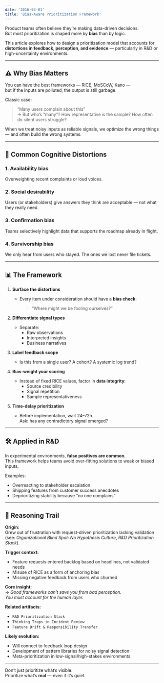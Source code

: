 ```yaml
---
date: '2016-03-01'
title: 'Bias-Aware Prioritization Framework'
---
```


Product teams often believe they’re making data-driven decisions.  
But most prioritization is shaped more by **bias** than by logic.

This article explores how to design a prioritization model that accounts for **distortions in feedback, perception, and evidence** — particularly in R&D or high-uncertainty environments.

---

## ⚠️ Why Bias Matters

You can have the best frameworks — RICE, MoSCoW, Kano —  
but if the inputs are polluted, the output is still garbage.

Classic case:
> “Many users complain about this”  
> → But who’s “many”? How representative is the sample? How often do silent users struggle?

When we treat noisy inputs as reliable signals, we optimize the wrong things — and often build the wrong systems.

---

## 🧠 Common Cognitive Distortions

### 1. **Availability bias**  
Overweighting recent complaints or loud voices.

### 2. **Social desirability**  
Users (or stakeholders) give answers they think are acceptable — not what they really need.

### 3. **Confirmation bias**  
Teams selectively highlight data that supports the roadmap already in flight.

### 4. **Survivorship bias**  
We only hear from users who stayed. The ones we lost never file tickets.

---

## 📊 The Framework

1. **Surface the distortions**
   - Every item under consideration should have a **bias check**:  
     > “Where might we be fooling ourselves?”

2. **Differentiate signal types**
   - Separate:  
     - Raw observations  
     - Interpreted insights  
     - Business narratives

3. **Label feedback scope**
   - Is this from a single user? A cohort? A systemic log trend?

4. **Bias-weight your scoring**
   - Instead of fixed RICE values, factor in **data integrity**:
     - Source credibility
     - Signal repetition
     - Sample representativeness

5. **Time-delay prioritization**
   - Before implementation, wait 24–72h.  
     Ask: has any contradictory signal emerged?

---

## 🛠️ Applied in R&D

In experimental environments, **false positives are common**.  
This framework helps teams avoid over-fitting solutions to weak or biased inputs.

Examples:
- Overreacting to stakeholder escalation  
- Shipping features from customer success anecdotes  
- Deprioritizing stability because “no one complains”

---

## 🧭 Reasoning Trail

**Origin:**  
Grew out of frustration with request-driven prioritization lacking validation (see: *Organizational Blind Spot: No Hypothesis Culture*, *R&D Prioritization Stack*).

**Trigger context:**  
- Feature requests entered backlog based on headlines, not validated needs  
- Misuse of RICE as a form of anchoring bias  
- Missing negative feedback from users who churned

**Core insight:**  
→ *Good frameworks can’t save you from bad perception.  
You must account for the human layer.*

**Related artifacts:**  
- `R&D Prioritization Stack`  
- `Thinking Traps in Incident Review`  
- `Feature Drift & Responsibility Transfer`

**Likely evolution:**  
- Will connect to feedback loop design  
- Development of pattern libraries for noisy signal detection  
- Meta-prioritization in low-signal/high-stakes environments

---

Don’t just prioritize what’s visible.  
Prioritize what’s **real** — even if it’s quiet.
